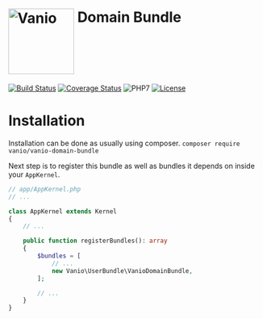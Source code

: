 # [<img alt="Vanio" src="http://www.vanio.cz/img/vanio-logo.png" width="130" align="top">](http://www.vanio.cz) Domain Bundle

[![Build Status](https://travis-ci.org/vaniocz/vanio-domain-bundle.svg?branch=master)](https://travis-ci.org/vaniocz/vanio-domain-bundle)
[![Coverage Status](https://coveralls.io/repos/github/vaniocz/vanio-domain-bundle/badge.svg?branch=master)](https://coveralls.io/github/vaniocz/vanio-domain-bundle?branch=master)
![PHP7](https://img.shields.io/badge/php-7-6B7EB9.svg)
[![License](https://poser.pugx.org/vanio/vanio-domain-bundle/license)](https://github.com/vaniocz/vanio-domain-bundle/blob/master/LICENSE)

# Installation
Installation can be done as usually using composer.
`composer require vanio/vanio-domain-bundle`

Next step is to register this bundle as well as bundles it depends on inside your `AppKernel`.
```php
// app/AppKernel.php
// ...

class AppKernel extends Kernel
{
    // ...

    public function registerBundles(): array
    {
        $bundles = [
            // ...
            new Vanio\UserBundle\VanioDomainBundle,
        ];

        // ...
    }
}
```
